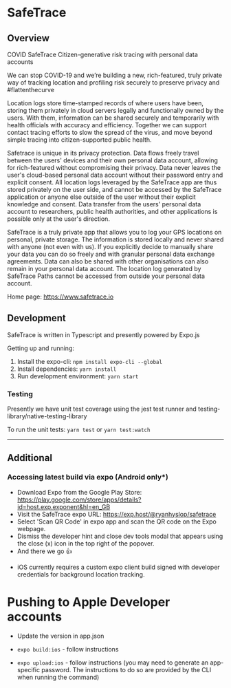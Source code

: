 # SafeTrace

## Overview

COVID SafeTrace Citizen-generative risk tracing with personal data accounts

We can stop COVID-19 and we’re building a new, rich-featured, truly private way of tracking location and profiling risk securely to preserve privacy and #flattenthecurve

Location logs store time-stamped records of where users have been, storing them privately in cloud servers legally and functionally owned by the users. With them, information can be shared securely and temporarily with health officials with accuracy and efficiency. Together we can support contact tracing efforts to slow the spread of the virus, and move beyond simple tracing into citizen-supported public health.

Safetrace is unique in its privacy protection. Data flows freely travel between the users' devices and their own personal data account, allowing for rich-featured without compromising their privacy. Data never leaves the user's cloud-based personal data account without their password entry and explicit consent. All location logs leveraged by the SafeTrace app are thus stored privately on the user side, and cannot be accessed by the SafeTrace application or anyone else outside of the user without their explicit knowledge and consent. Data transfer from the users' personal data account to researchers, public health authorities, and other applications is possible only at the user's direction.

SafeTrace is a truly private app that allows you to log your GPS locations on personal, private storage. The information is stored locally and never shared with anyone (not even with us). If you explicitly decide to manually share your data you can do so freely and with granular personal data exchange agreements. Data can also be shared with other organisations can also remain in your personal data account. The location log generated by SafeTrace Paths cannot be accessed from outside your personal data account.

Home page: https://www.safetrace.io

## Development

SafeTrace is written in Typescript and presently powered by Expo.js

Getting up and running:

1. Install the expo-cli: `npm install expo-cli --global`
2. Install dependencies: `yarn install`
3. Run development environment: `yarn start`

### Testing

Presently we have unit test coverage using the jest test runner and testing-library/native-testing-library

To run the unit tests: `yarn test` or `yarn test:watch`

---

## Additional

### Accessing latest build via expo (Android only\*)

-   Download Expo from the Google Play Store: https://play.google.com/store/apps/details?id=host.exp.exponent&hl=en_GB
-   Visit the SafeTrace expo URL: https://exp.host/@ryanhyslop/safetrace
-   Select 'Scan QR Code' in expo app and scan the QR code on the Expo webpage.
-   Dismiss the developer hint and close dev tools modal that appears using the close (x) icon in the top right of the popover.
-   And there we go 👍

*   iOS currently requires a custom expo client build signed with developer credentials for background location tracking.

# Pushing to Apple Developer accounts

-   Update the version in app.json

-   `expo build:ios` - follow instructions
-   `expo upload:ios` - follow instructions (you may need to generate an app-specific password. The instructions to do so are provided by the CLI when running the command)
